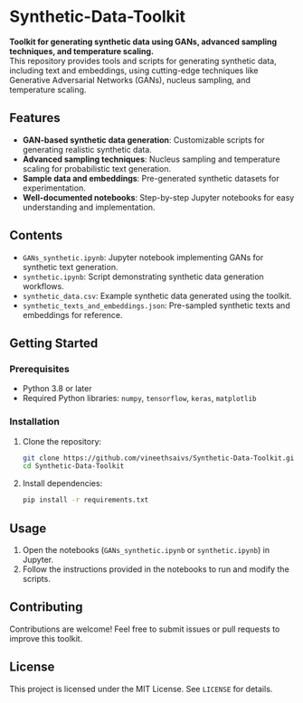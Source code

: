 # Synthetic-Data-Toolkit

**Toolkit for generating synthetic data using GANs, advanced sampling techniques, and temperature scaling.**  
This repository provides tools and scripts for generating synthetic data, including text and embeddings, using cutting-edge techniques like Generative Adversarial Networks (GANs), nucleus sampling, and temperature scaling.

## Features
- **GAN-based synthetic data generation**: Customizable scripts for generating realistic synthetic data.
- **Advanced sampling techniques**: Nucleus sampling and temperature scaling for probabilistic text generation.
- **Sample data and embeddings**: Pre-generated synthetic datasets for experimentation.
- **Well-documented notebooks**: Step-by-step Jupyter notebooks for easy understanding and implementation.

## Contents
- `GANs_synthetic.ipynb`: Jupyter notebook implementing GANs for synthetic text generation.
- `synthetic.ipynb`: Script demonstrating synthetic data generation workflows.
- `synthetic_data.csv`: Example synthetic data generated using the toolkit.
- `synthetic_texts_and_embeddings.json`: Pre-sampled synthetic texts and embeddings for reference.

## Getting Started

### Prerequisites
- Python 3.8 or later
- Required Python libraries: `numpy`, `tensorflow`, `keras`, `matplotlib`

### Installation
1. Clone the repository:
   ```bash
   git clone https://github.com/vineethsaivs/Synthetic-Data-Toolkit.git
   cd Synthetic-Data-Toolkit
   ```
2. Install dependencies:
   ```bash
   pip install -r requirements.txt
   ```

## Usage
1. Open the notebooks (`GANs_synthetic.ipynb` or `synthetic.ipynb`) in Jupyter.
2. Follow the instructions provided in the notebooks to run and modify the scripts.

## Contributing
Contributions are welcome! Feel free to submit issues or pull requests to improve this toolkit.

## License
This project is licensed under the MIT License. See `LICENSE` for details.
